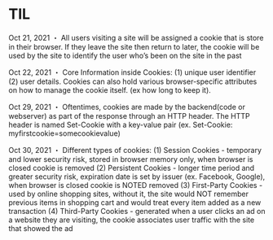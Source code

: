 # TIL

Oct 21, 2021
・ All users visiting a site will be assigned a cookie that is store in their browser. If they leave the site then return to  later, the cookie will be used by the site to identify the user who’s been on the site in the past

Oct 22, 2021
・ Core Information inside Cookies: (1) unique user identifier (2) user details. Cookies can also hold various browser-specific attributes on how to manage the cookie itself. (ex how long to keep it).

Oct 29, 2021
・ Oftentimes, cookies are made by the backend(code or webserver) as part of the response through an HTTP header. The HTTP header is named Set-Cookie with a key-value pair (ex. Set-Cookie: myfirstcookie=somecookievalue)

Oct 30, 2021
・ Different types of cookies: 
(1) Session Cookies - temporary and lower security risk, stored in browser memory only, when browser is closed cookie is removed
(2) Persistent Cookies - longer time period and greater security risk, expiration date is set by issuer (ex. Facebook, Google), when browser is closed cookie is NOTED removed
(3) First-Party Cookies - used by online shopping sites, without it, the site would NOT remember previous items in shopping cart and would treat every item added as a new transaction
(4) Third-Party Cookies - generated when a user clicks an ad on a website they are visiting, the cookie associates user traffic with the site that showed the ad


